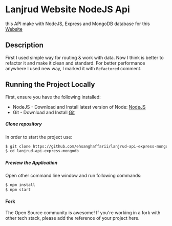 # Lanjrud Website NodeJS Api

this API make with NodeJS, Express and MongoDB database for this [Website](https://lanjrud.ir)

## Description

First I used simple way for routing & work with data. Now I think is better to refactor it and make it clean and standard.
For better performance anywhere I used new way, I marked it with ```Refactored``` comment.

## Running the Project Locally

First, ensure you have the following installed:

* NodeJS - Download and Install latest version of Node: [NodeJS](https://nodejs.org)
* Git - Download and Install [Git](https://git-scm.com)

##### Clone repository

In order to start the project use:

```bash
$ git clone https://github.com/ehsanghaffarii/lanjrud-api-express-mongodb.git
$ cd lanjrud-api-express-mongodb
```

##### Preview the Application

Open other command line window and run following commands:

```bash
$ npm install
$ npm start
```

#### Fork

The Open Source community is awesome! If you're working in a fork with other tech stack, please add the reference of your project here.



